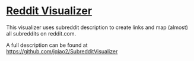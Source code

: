 # [Reddit Visualizer](jqiao2.github.io/redditvisualizer)

This visualizer uses subreddit description to create links and map (almost) all subreddits on reddit.com.

A full description can be found at https://github.com/jqiao2/SubredditVisualizer
